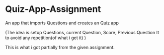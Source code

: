 # Quiz-App-Assignment
An app that imports Questions and creates an Quiz app

(The idea is setup Questions, current Question, Score, Previous Question It to avoid any repetition(of what i get it) )

This is what i got partially from the given assignment.
